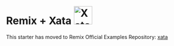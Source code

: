 <h1> Remix + Xata <img alt="Xatafly, the logo from Xata" src="/public/flap.gif" width="50" /></h1>

This starter has moved to Remix Official Examples Repository: [xata](https://github.com/remix-run/examples/tree/main/xata)
